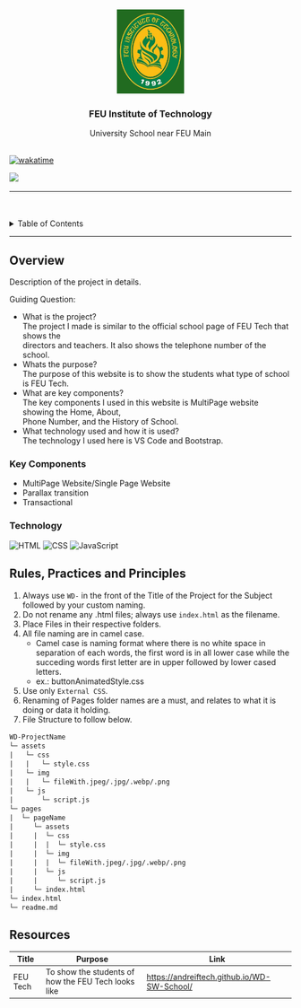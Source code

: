 <a name="readme-top">

<br/>

<br />
<div align="center">
  <a href="https://github.com/zyx-0314/">
  <!-- TODO: If you want to add logo or banner you can add it here -->
    <img src="assets/img/piyutekhatdog.jpg" alt="tek" width="120" height="150">
  </a>
<!-- TODO: Change Title to the name of the title of your Project -->
  <h3 align="center">FEU Institute of Technology</h3>
</div>
<!-- TODO: Make a short description -->
<div align="center">
  University School near FEU Main
</div>

<br />

[![wakatime](https://wakatime.com/badge/user/a45bcbff-f48b-403e-8dba-44a4bfb971aa/project/77e65cc3-5d37-4de5-b509-a550e5f1abad.svg)](https://wakatime.com/badge/user/a45bcbff-f48b-403e-8dba-44a4bfb971aa/project/77e65cc3-5d37-4de5-b509-a550e5f1abad)

<!-- TODO: Change the zyx-0314 into your github username  -->
<!-- TODO: Change the WD-Template-Project into the same name of your folder -->
![](https://visit-counter.vercel.app/counter.png?page=zyx-0314/WD-Template-Project)

---

<br />
<br />

<!-- TODO: If you want to add more layers for your readme -->
<details>
  <summary>Table of Contents</summary>
  <ol>
    <li>
      <a href="#overview">Overview</a>
      <ol>
        <li>
          <a href="#key-components">Key Components</a>
        </li>
        <li>
          <a href="#technology">Technology</a>
        </li>
      </ol>
    </li>
    <li>
      <a href="#rule,-practices-and-principles">Rules, Practices and Principles</a>
    </li>
    <li>
      <a href="#resources">Resources</a>
    </li>
  </ol>
</details>

---

## Overview

<!-- TODO: To be changed -->
<!-- The following are just sample -->
Description of the project in details.

Guiding Question:
- What is the project? <br> The project I made is similar to the official school page of FEU Tech that shows the <br> directors and teachers. It also shows the telephone number of the school. 
- Whats the purpose? <br> The purpose of this website is to show the students what type of school is FEU Tech.
- What are key components? <br> The key components I used in this website is MultiPage website showing the Home, About, <br> Phone Number, and the History of School.
- What technology used and how it is used? <br> The technology I used here is VS Code and Bootstrap.

### Key Components
<!-- TODO: List of Key Components -->
<!-- The following are just sample -->
- MultiPage Website/Single Page Website
- Parallax transition
- Transactional

### Technology
<!-- TODO: List of Technology Used -->
![HTML](https://img.shields.io/badge/HTML-E34F26?style=for-the-badge&logo=html5&logoColor=white)
![CSS](https://img.shields.io/badge/CSS-1572B6?style=for-the-badge&logo=css3&logoColor=white)
![JavaScript](https://img.shields.io/badge/JavaScript-F7DF1E?style=for-the-badge&logo=javascript&logoColor=white)

## Rules, Practices and Principles
1. Always use `WD-` in the front of the Title of the Project for the Subject followed by your custom naming.
2. Do not rename any .html files; always use `index.html` as the filename.
3. Place Files in their respective folders.
4. All file naming are in camel case.
   - Camel case is naming format where there is no white space in separation of each words, the first word is in all lower case while the succeding words first letter are in upper followed by lower cased letters.
   - ex.: buttonAnimatedStyle.css
5. Use only `External CSS`.
6. Renaming of Pages folder names are a must, and relates to what it is doing or data it holding.
7. File Structure to follow below.

```
WD-ProjectName
└─ assets
|   └─ css
|   |   └─ style.css
|   └─ img
|   |   └─ fileWith.jpeg/.jpg/.webp/.png
|   └─ js
|       └─ script.js
└─ pages
|  └─ pageName
|     └─ assets
|     |  └─ css
|     |  |  └─ style.css
|     |  └─ img
|     |  |  └─ fileWith.jpeg/.jpg/.webp/.png
|     |  └─ js
|     |     └─ script.js
|     └─ index.html
└─ index.html
└─ readme.md
```

## Resources

<!-- TODO: Add References -->
| Title | Purpose | Link |
|-|-|-|
| FEU Tech | To show the students of how the FEU Tech looks like | https://andreiftech.github.io/WD-SW-School/ |
